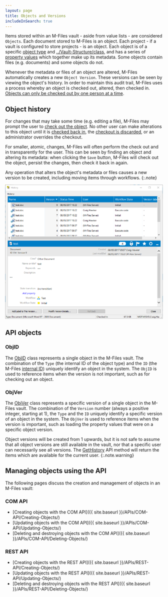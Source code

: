 ```yaml
---
layout: page
title: Objects and Versions
includeInSearch: true
---
```


Items stored within an M-Files vault - aside from value lists - are considered `Objects`.  Each document stored to M-Files is an object.  Each project - if a vault is configured to store projects - is an object.  Each object is of a specific [object type](../Vault-Structure/#object-types) and [../Vault-Structure/class](#classes), and has a series of [property values](../Vault-Structure/#property-values) which together make up its metadata.  Some objects contain files (e.g. documents) and some objects do not.

Whenever the metadata or files of an object are altered, M-Files automatically creates a new `Object Version`.  These versions can be seen by viewing the object's history.  In order to maintain this audit trail, M-Files uses a process whereby an object is checked out, altered, then checked in.  [Objects can only be checked out by one person at a time](https://www.m-files.com/user-guide/latest/eng/Why_cant_I_edit_a_document_that_has_been_checked_out.html?hl=check%2Cout).

## Object history

For changes that may take some time (e.g. editing a file), M-Files may prompt the user to [check out the object](https://www.m-files.com/user-guide/latest/eng/Check_out.html?hl=check%2Cout).  No other user can make alterations to this object until it is [checked back in](https://www.m-files.com/user-guide/latest/eng/Check_in.html), the [checkout is discarded](https://www.m-files.com/user-guide/latest/eng/Check_out.html#undo_checkout), or an administrator overrides the checkout.

For smaller, atomic, changes, M-Files will often perform the check out and in transparently for the user.  This can be seen by finding an object and altering its metadata: when clicking the `Save` button, M-Files will check out the object, persist the changes, then check it back in again.

Any operation that alters the object's metadata or files causes a new version to be created, including moving items through workflows.
{:.note}

![Viewing an object's history](/Built-In/VBScript/Audit-Trail-And-Scripting/history-fixed.png)

## API objects

### ObjID

The [ObjID](https://developer.m-files.com/APIs/COM-API/Reference/index.html#MFilesAPI~ObjID.html) class represents a single object in the M-Files vault.  The combination of the `Type` (the internal ID of the object type) and the `ID` (the M-Files [internal ID](../Vault-Structure/InternalAndExternalIDs)) uniquely identify an object in the system.  The `ObjID` is used to reference items when the version is not important, such as for checking out an object.

### ObjVer

The [ObjVer](https://developer.m-files.com/APIs/COM-API/Reference/index.html#MFilesAPI~ObjVer.html) class represents a specific version of a single object in the M-Files vault.  The combination of the `Version` number (always a positive integer, starting at 1), the `Type` and the `ID` uniquely identify a specific version of an object in the system.  The `ObjVer` is used to reference items when the version is important, such as loading the property values that were on a specific object version.

Object versions will be created from 1 upwards, but it is not safe to assume that all object versions are still available in the vault, nor that a specific user can necessarily see all versions.  The [GetHistory](https://developer.m-files.com/APIs/COM-API/Reference/index.html#MFilesAPI~VaultObjectOperations~GetHistory.html) API method will return the items which are available for the current user.
{:.note.warning}

## Managing objects using the API

The following pages discuss the creation and management of objects in an M-Files vault:

### COM API

* [Creating objects with the COM API]({{ site.baseurl }}/APIs/COM-API/Creating-Objects/)
* [Updating objects with the COM API]({{ site.baseurl }}/APIs/COM-API/Updating-Objects/)
* [Deleting and destroying objects with the COM API]({{ site.baseurl }}/APIs/COM-API/Deleting-Objects/)

### REST API

* [Creating objects with the REST API]({{ site.baseurl }}/APIs/REST-API/Creating-Objects/)
* [Updating objects with the REST API]({{ site.baseurl }}/APIs/REST-API/Updating-Objects/)
* [Deleting and destroying objects with the REST API]({{ site.baseurl }}/APIs/REST-API/Deleting-Objects/)
